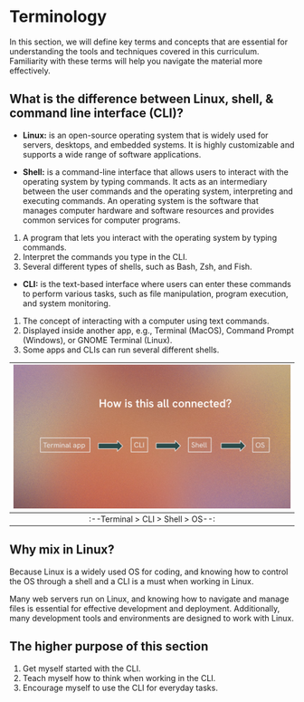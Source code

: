 # Terminology

In this section, we will define key terms and concepts that are essential for understanding the tools and techniques covered in this curriculum.
Familiarity with these terms will help you navigate the material more effectively.

## What is the difference between Linux, shell, & command line interface (CLI)?

- **Linux:** is an open-source operating system that is widely used for servers, desktops, and embedded systems. It is highly customizable and supports a wide range of software applications.

- **Shell:** is a command-line interface that allows users to interact with the operating system by typing commands. It acts as an intermediary between the user commands and the operating system, interpreting and executing commands. An operating system is the software that manages computer hardware and software resources and provides common services for computer programs.

1. A program that lets you interact with the operating system by typing commands.
2. Interpret the commands you type in the CLI.
3. Several different types of shells, such as Bash, Zsh, and Fish.

- **CLI:** is the text-based interface where users can enter these commands to perform various tasks, such as file manipulation, program execution, and system monitoring.

1. The concept of interacting with a computer using text commands.
2. Displayed inside another app, e.g., Terminal (MacOS), Command Prompt (Windows), or GNOME Terminal (Linux).
3. Some apps and CLIs can run several different shells.

| ![How is this all connected?](how-is-this-all-connected.png) |
|:------------------------------------------------------------:|
| :--Terminal > CLI > Shell > OS--:                            |

## Why mix in Linux?

Because Linux is a widely used OS for
coding, and knowing how to control the OS
through a shell and a CLI is a must when
working in Linux.

Many web servers run on Linux, and
knowing how to navigate and manage files
is essential for effective development and deployment.
Additionally, many development tools and
environments are designed to work with Linux.

## The higher purpose of this section

1. Get myself started with the CLI.
2. Teach myself how to think when working in the CLI.
3. Encourage myself to use the CLI for everyday tasks.
